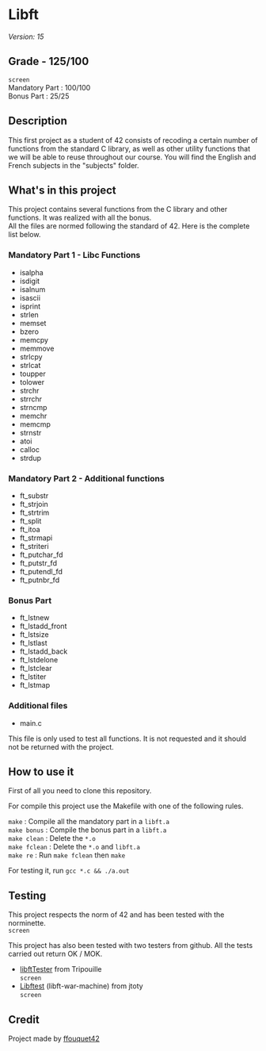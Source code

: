 # Libft

*Version: 15*

## Grade - 125/100

`screen`  
Mandatory Part : 100/100  
Bonus Part : 25/25

## Description

This first project as a student of 42 consists of recoding a certain number of functions from the standard C library, as well as other utility functions that we will be able to reuse throughout our course. You will find the English and French subjects in the "subjects" folder.

## What's in this project

This project contains several functions from the C library and other functions. It was realized with all the bonus.  
All the files are normed following the standard of 42. Here is the complete list below.

### Mandatory Part 1 - Libc Functions

* isalpha
* isdigit
* isalnum
* isascii
* isprint
* strlen
* memset
* bzero
* memcpy
* memmove
* strlcpy
* strlcat
* toupper
* tolower
* strchr
* strrchr
* strncmp
* memchr
* memcmp
* strnstr
* atoi
* calloc
* strdup

### Mandatory Part 2 - Additional functions

* ft_substr
* ft_strjoin
* ft_strtrim
* ft_split
* ft_itoa
* ft_strmapi
* ft_striteri
* ft_putchar_fd
* ft_putstr_fd
* ft_putendl_fd
* ft_putnbr_fd

### Bonus Part

* ft_lstnew
* ft_lstadd_front
* ft_lstsize
* ft_lstlast
* ft_lstadd_back
* ft_lstdelone
* ft_lstclear
* ft_lstiter
* ft_lstmap

### Additional files

* main.c

This file is only used to test all functions. It is not requested and it should not be returned with the project.

## How to use it

First of all you need to clone this repository.

For compile this project use the Makefile with one of the following rules.

`make` : Compile all the mandatory part in a `libft.a`  
`make bonus` : Compile the bonus part in a `libft.a`  
`make clean` : Delete the `*.o`  
`make fclean` : Delete the `*.o` and `libft.a`  
`make re` : Run `make fclean` then `make`  

For testing it, run `gcc *.c && ./a.out`

## Testing

This project respects the norm of 42 and has been tested with the norminette.  
`screen`  

This project has also been tested with two testers from github. All the tests carried out return OK / MOK.

* [libftTester](https://github.com/Tripouille/libftTester) from Tripouille  
`screen`  
* [Libftest](https://github.com/jtoty/Libftest) (libft-war-machine) from jtoty  
`screen`  

## Credit

Project made by [ffouquet42](https://github.com/ffouquet42)